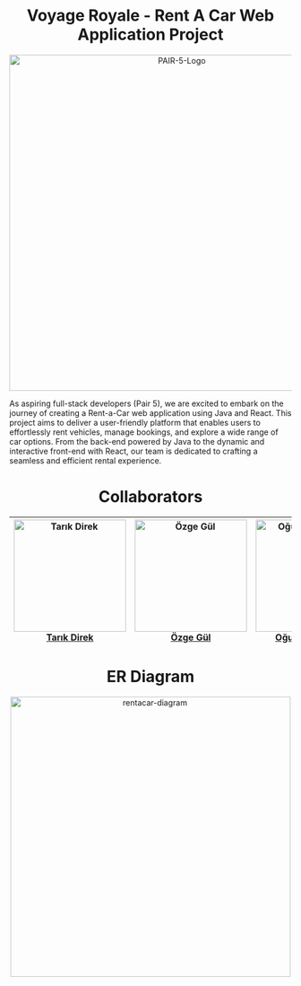 <div align="center">
  <b><h1>Voyage Royale - Rent A Car Web Application Project</h1></b>
</div>

<div align="center">
  <img src="https://i.ibb.co/t84wHDT/github.jpg" alt="PAIR-5-Logo" border="0" width="600">
</div>

As aspiring full-stack developers (Pair 5), we are excited to embark on the journey of creating a Rent-a-Car web application using Java and React. This project aims to deliver a user-friendly platform that enables users to effortlessly rent vehicles, manage bookings, and explore a wide range of car options. From the back-end powered by Java to the dynamic and interactive front-end with React, our team is dedicated to crafting a seamless and efficient rental experience. 

<div align="center">
  <b><h1>Collaborators</h1></b>
</div>

| <div align="center"><img src="https://github.com/Tarikdirek.png" alt="Tarık Direk" width="200"/><br/><b>[Tarık Direk](https://github.com/Tarikdirek)</b></div> | <div align="center"><img src="https://github.com/ozgegul.png" alt="Özge Gül" width="200"/><br/><b>[Özge Gül](https://github.com/ozgegul)</b></div> | <div align="center"><img src="https://github.com/oguzkaganbati.png" alt="Oğuz Kağan BATI" width="200"/><br/><b>[Oğuz Kağan Batı](https://github.com/oguzkaganbati)</b></div> | <div align="center"><img src="https://github.com/RumeysaaKopuz.png" alt="Rümeysa Kopuz" width="200"/><br/><b>[Rümeysa Kopuz](https://github.com/RumeysaaKopuz)</b></div> | <div align="center"><img src="https://github.com/VedatYalcinkaya.png" alt="Vedat Yalçınkaya" width="200"/><br/><b>[Vedat Yalçınkaya](https://github.com/VedatYalcinkaya)</b></div> |
| --- | --- | --- | --- | --- |

<div align="center">
  <b><h1>ER Diagram</h1></b>
</div>

<div align="center">
  <img src="https://i.ibb.co/CvXWTHV/rentacar-diagram.png" alt="rentacar-diagram" border="0" width="500">
</div>

